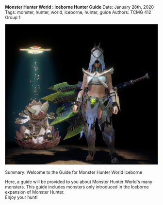 **Monster Hunter World : Iceborne Hunter Guide**
Date: January 28th, 2020
Tags: monster, hunter, world, iceborne, hunter, guide
Authors: TCMG 412 Group 1

![alt](images/MonsterHunter1.png)

Summary: Welcome to the Guide for Monster Hunter World Iceborne  


Here, a guide will be provided to you about Monster Hunter World's many monsters. This guide includes monsters only introduced in the Iceborne expansion of Monster Hunter.  
Enjoy your hunt!
